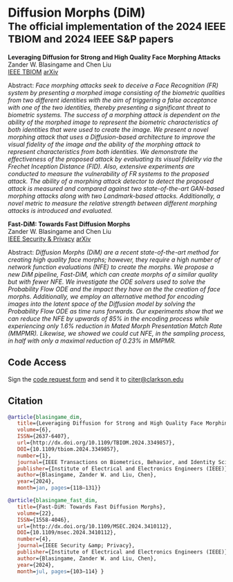 
# Diffusion Morphs (DiM)<br><sub>The official implementation of the 2024 IEEE TBIOM and 2024 IEEE S&P papers</sub>

**Leveraging Diffusion for Strong and High Quality Face Morphing Attacks**<br>
Zander W. Blasingame and Chen Liu<br>
[IEEE TBIOM](https://ieeexplore.ieee.org/document/10381591) [arXiv](https://arxiv.org/abs/2301.04218)

Abstract: *Face morphing attacks seek to deceive a Face Recognition (FR) system by presenting a morphed image consisting of the biometric qualities from two different identities with the aim of triggering a false acceptance with one of the two identities, thereby presenting a significant threat to biometric systems. The success of a morphing attack is dependent on the ability of the morphed image to represent the biometric characteristics of both identities that were used to create the image. We present a novel morphing attack that uses a Diffusion-based architecture to improve the visual fidelity of the image and the ability of the morphing attack to represent characteristics from both identities. We demonstrate the effectiveness of the proposed attack by evaluating its visual fidelity via the Frechet Inception Distance (FID). Also, extensive experiments are conducted to measure the vulnerability of FR systems to the proposed attack. The ability of a morphing attack detector to detect the proposed attack is measured and compared against two state-of-the-art GAN-based morphing attacks along with two Landmark-based attacks. Additionally, a novel metric to measure the relative strength between different morphing attacks is introduced and evaluated.*

**Fast-DiM: Towards Fast Diffusion Morphs**<br>
Zander W. Blasingame and Chen Liu<br>
[IEEE Security & Privacy](https://ieeexplore.ieee.org/document/10569993) [arXiv](https://arxiv.org/abs/2310.09484)

Abstract: *Diffusion Morphs (DiM) are a recent state-of-the-art method for creating high quality face morphs; however, they require a high number of network function evaluations (NFE) to create the morphs. We propose a new DiM pipeline, Fast-DiM, which can create morphs of a similar quality but with fewer NFE. We investigate the ODE solvers used to solve the Probability Flow ODE and the impact they have on the the creation of face morphs. Additionally, we employ an alternative method for encoding images into the latent space of the Diffusion model by solving the Probability Flow ODE as time runs forwards. Our experiments show that we can reduce the NFE by upwards of 85% in the encoding process while experiencing only 1.6\% reduction in Mated Morph Presentation Match Rate (MMPMR). Likewise, we showed we could cut NFE, in the sampling process, in half with only a maximal reduction of 0.23% in MMPMR.*

## Code Access
Sign the [code request form](CITeR_SoftwareReleaseAgreeement.docx) and send it to [citer@clarkson.edu](mailto:citer@clarkson.edu?subject=[GitHub]%20DiM%20Source%20Code%20Request)

 ## Citation
```bibtex
@article{blasingame_dim,
   title={Leveraging Diffusion for Strong and High Quality Face Morphing Attacks},
   volume={6},
   ISSN={2637-6407},
   url={http://dx.doi.org/10.1109/TBIOM.2024.3349857},
   DOI={10.1109/tbiom.2024.3349857},
   number={1},
   journal={IEEE Transactions on Biometrics, Behavior, and Identity Science},
   publisher={Institute of Electrical and Electronics Engineers (IEEE)},
   author={Blasingame, Zander W. and Liu, Chen},
   year={2024},
   month=jan, pages={118–131}}

@article{blasingame_fast_dim,
   title={Fast-DiM: Towards Fast Diffusion Morphs},
   volume={22},
   ISSN={1558-4046},
   url={http://dx.doi.org/10.1109/MSEC.2024.3410112},
   DOI={10.1109/msec.2024.3410112},
   number={4},
   journal={IEEE Security &amp; Privacy},
   publisher={Institute of Electrical and Electronics Engineers (IEEE)},
   author={Blasingame, Zander W. and Liu, Chen},
   year={2024},
   month=jul, pages={103–114} }
```
